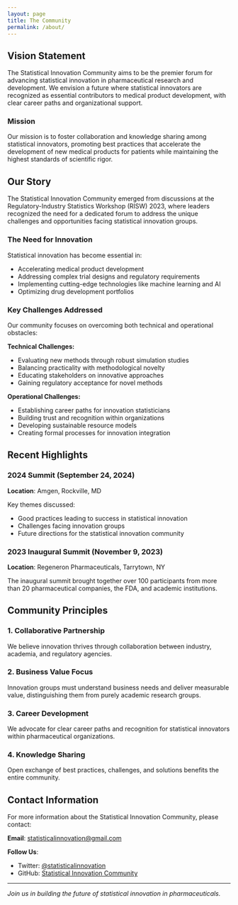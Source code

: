 ```yaml
---
layout: page
title: The Community
permalink: /about/
---
```


## Vision Statement

The Statistical Innovation Community aims to be the premier forum for advancing
statistical innovation in pharmaceutical research and development. We envision a
future where statistical innovators are recognized as essential contributors to
medical product development, with clear career paths and organizational support.

### Mission

Our mission is to foster collaboration and knowledge sharing among statistical
innovators, promoting best practices that accelerate the development of new
medical products for patients while maintaining the highest standards of
scientific rigor.

## Our Story

The Statistical Innovation Community emerged from discussions at the
Regulatory-Industry Statistics Workshop (RISW) 2023, where leaders recognized
the need for a dedicated forum to address the unique challenges and
opportunities facing statistical innovation groups.

### The Need for Innovation

Statistical innovation has become essential in:
- Accelerating medical product development
- Addressing complex trial designs and regulatory requirements
- Implementing cutting-edge technologies like machine learning and AI
- Optimizing drug development portfolios

### Key Challenges Addressed

Our community focuses on overcoming both technical and operational obstacles:

**Technical Challenges:**
- Evaluating new methods through robust simulation studies
- Balancing practicality with methodological novelty
- Educating stakeholders on innovative approaches
- Gaining regulatory acceptance for novel methods

**Operational Challenges:**
- Establishing career paths for innovation statisticians
- Building trust and recognition within organizations
- Developing sustainable resource models
- Creating formal processes for innovation integration


## Recent Highlights

### 2024 Summit (September 24, 2024)
**Location**: Amgen, Rockville, MD

Key themes discussed:
- Good practices leading to success in statistical innovation
- Challenges facing innovation groups
- Future directions for the statistical innovation community

### 2023 Inaugural Summit (November 9, 2023)
**Location**: Regeneron Pharmaceuticals, Tarrytown, NY

The inaugural summit brought together over 100 participants from more than 20 pharmaceutical companies, the FDA, and academic institutions.

## Community Principles

### 1. Collaborative Partnership
We believe innovation thrives through collaboration between industry, academia, and regulatory agencies.

### 2. Business Value Focus
Innovation groups must understand business needs and deliver measurable value, distinguishing them from purely academic research groups.

### 3. Career Development
We advocate for clear career paths and recognition for statistical innovators within pharmaceutical organizations.

### 4. Knowledge Sharing
Open exchange of best practices, challenges, and solutions benefits the entire community.

## Contact Information

For more information about the Statistical Innovation Community, please contact:

**Email**: [statisticalinnovation@gmail.com](mailto:statisticalinnovation@gmail.com)

**Follow Us**:
- Twitter: [@statisticalinnovation](https://twitter.com/statisticalinnovation)
- GitHub: [Statistical Innovation Community](https://github.com/statisticalinnovation)

---

*Join us in building the future of statistical innovation in pharmaceuticals.*
